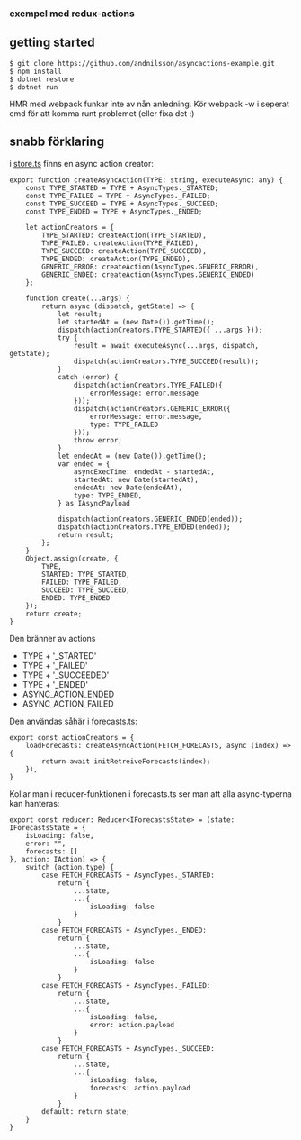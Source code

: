 ### exempel med redux-actions

## getting started

```
$ git clone https://github.com/andnilsson/asyncactions-example.git
$ npm install
$ dotnet restore
$ dotnet run
```
HMR med webpack funkar inte av nån anledning. Kör webpack -w i seperat cmd för att komma runt problemet (eller fixa det :)


## snabb förklaring
i [store.ts](https://github.com/andnilsson/asyncactions-example/blob/master/ClientApp/domain/store.ts) finns en async action creator:
```
export function createAsyncAction(TYPE: string, executeAsync: any) {
    const TYPE_STARTED = TYPE + AsyncTypes._STARTED;
    const TYPE_FAILED = TYPE + AsyncTypes._FAILED;
    const TYPE_SUCCEED = TYPE + AsyncTypes._SUCCEED;
    const TYPE_ENDED = TYPE + AsyncTypes._ENDED;

    let actionCreators = {
        TYPE_STARTED: createAction(TYPE_STARTED),
        TYPE_FAILED: createAction(TYPE_FAILED),
        TYPE_SUCCEED: createAction(TYPE_SUCCEED),
        TYPE_ENDED: createAction(TYPE_ENDED),
        GENERIC_ERROR: createAction(AsyncTypes.GENERIC_ERROR),
        GENERIC_ENDED: createAction(AsyncTypes.GENERIC_ENDED)
    };

    function create(...args) {
        return async (dispatch, getState) => {
            let result;
            let startedAt = (new Date()).getTime();
            dispatch(actionCreators.TYPE_STARTED({ ...args }));
            try {
                result = await executeAsync(...args, dispatch, getState);
                dispatch(actionCreators.TYPE_SUCCEED(result));
            }
            catch (error) {
                dispatch(actionCreators.TYPE_FAILED({
                    errorMessage: error.message
                }));
                dispatch(actionCreators.GENERIC_ERROR({
                    errorMessage: error.message,
                    type: TYPE_FAILED
                }));
                throw error;
            }
            let endedAt = (new Date()).getTime();
            var ended = {
                asyncExecTime: endedAt - startedAt,
                startedAt: new Date(startedAt),
                endedAt: new Date(endedAt),
                type: TYPE_ENDED,
            } as IAsyncPayload

            dispatch(actionCreators.GENERIC_ENDED(ended));
            dispatch(actionCreators.TYPE_ENDED(ended));
            return result;
        };
    }
    Object.assign(create, {
        TYPE,
        STARTED: TYPE_STARTED,
        FAILED: TYPE_FAILED,
        SUCCEED: TYPE_SUCCEED,
        ENDED: TYPE_ENDED
    });
    return create;
}
```

Den bränner av actions
+ TYPE + '_STARTED'
+ TYPE + '_FAILED'
+ TYPE + '_SUCCEEDED'
+ TYPE + '_ENDED'
+ ASYNC_ACTION_ENDED
+ ASYNC_ACTION_FAILED


Den användas såhär i [forecasts.ts](https://github.com/andnilsson/asyncactions-example/blob/master/ClientApp/store/Forecasts.ts):
```
export const actionCreators = {
    loadForecasts: createAsyncAction(FETCH_FORECASTS, async (index) => {
        return await initRetreiveForecasts(index);
    }),    
}
```

Kollar man i reducer-funktionen i forecasts.ts ser man att alla async-typerna kan hanteras:
```
export const reducer: Reducer<IForecastsState> = (state: IForecastsState = {
    isLoading: false,
    error: "",    
    forecasts: []
}, action: IAction) => {
    switch (action.type) {
        case FETCH_FORECASTS + AsyncTypes._STARTED:
            return {
                ...state,
                ...{
                    isLoading: false
                }
            }
        case FETCH_FORECASTS + AsyncTypes._ENDED:
            return {
                ...state,
                ...{
                    isLoading: false
                }
            }
        case FETCH_FORECASTS + AsyncTypes._FAILED:
            return {
                ...state,
                ...{
                    isLoading: false,
                    error: action.payload
                }
            }
        case FETCH_FORECASTS + AsyncTypes._SUCCEED:
            return {
                ...state,
                ...{
                    isLoading: false,
                    forecasts: action.payload
                }
            }        
        default: return state;
    }
}
```